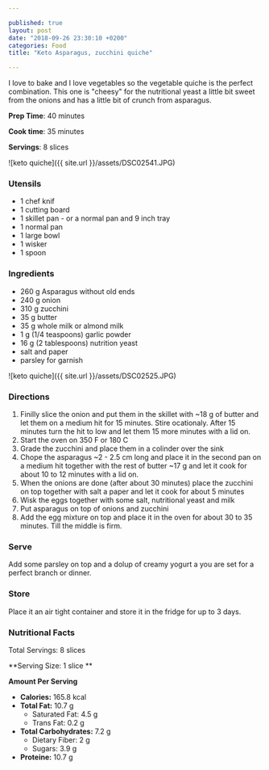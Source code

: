 ```yaml
---

published: true
layout: post
date: "2018-09-26 23:30:10 +0200"
categories: Food
title: "Keto Asparagus, zucchini quiche"

---
```


I love to bake and I love vegetables so the vegetable quiche is the perfect combination. 
This one is "cheesy" for the nutritional yeast a little bit sweet from the onions and has a little bit of crunch from 
asparagus. 


**Prep Time**: 40 minutes

**Cook time**: 35 minutes

**Servings**: 8 slices

![keto quiche]({{ site.url }}/assets/DSC02541.JPG)

### Utensils
- 1 chef knif
- 1 cutting board
- 1 skillet pan - or a normal pan and 9 inch tray 
- 1 normal pan
- 1 large bowl
- 1 wisker
- 1 spoon 

### Ingredients
- 260 g Asparagus without old ends
- 240 g onion
- 310 g zucchini
- 35 g butter
- 35 g whole milk or almond milk
- 1 g (1/4 teaspoons) garlic powder
- 16 g (2 tablespoons) nutrition yeast
- salt and paper
- parsley for garnish 

![keto quiche]({{ site.url }}/assets/DSC02525.JPG)

### Directions
1. Finilly slice the onion and put them in the skillet with ~18 g of butter and let them on a medium hit for 15 minutes. 
Stire ocationaly. After 15 minutes turn the hit to low and let them 15 more minutes with a lid on. 
2. Start the oven on 350 F or 180 C
3. Grade the zucchini and place them in a colinder over the sink
4. Chope the asparagus ~2 - 2.5 cm long and place it in the second pan on a medium hit together with the rest of butter ~17 g 
and let it cook for about 10 to 12 minutes with a lid on.
5. When the onions are done (after about 30 minutes) place the zucchini on top together with salt a paper and let it cook 
for about 5 minutes
6. Wisk the eggs together with some salt, nutritional yeast and milk
7. Put asparagus on top of onions and zucchini
8. Add the egg mixture on top and place it in the oven for about 30 to 35 minutes. Till the middle is firm.

### Serve
Add some parsley on top and a dolup of creamy yogurt a you are set for a perfect branch or dinner. 

### Store
Place it an air tight container and store it in the fridge for up to 3 days.

### Nutritional Facts
Total Servings: 8 slices

**Serving Size: 1 slice **

**Amount Per Serving**

- **Calories:** 165.8 kcal
- **Total Fat:** 10.7 g
  - Saturated Fat: 4.5 g
  - Trans Fat: 0.2 g
- **Total Carbohydrates:** 7.2 g
  - Dietary Fiber: 2 g
  - Sugars: 3.9 g
- **Proteine:** 10.7 g
